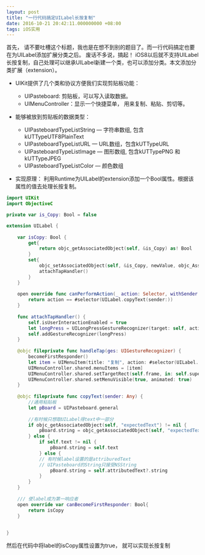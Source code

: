 ```yaml
---
layout: post
title: "一行代码搞定UILabel长按复制"
date: 2016-10-21 20:42:11.000000000 +08:00
tags: iOS实用
---
```


首先， 请不要吐槽这个标题，我也是在想不到别的题目了。而一行代码搞定也要在为UILabel添加扩展分类之后。 废话不多说，搞起！
iOS8以后就不支持UILabel长按复制，自己处理可以继承UILabel新建一个类，也可以添加分类。本文添加分类扩展（extension）。

- UIKit提供了几个类和协议方便我们实现剪贴板功能：
	- UIPasteboard: 剪贴板，可以写入读取数据。
	- UIMenuController：显示一个快捷菜单， 用来复制、粘贴、剪切等。
	
- 能够被放到剪贴板的数据类型：
	- UIPasteboardTypeListString —   字符串数组, 包含kUTTypeUTF8PlainText
	- UIPasteboardTypeListURL —   URL数组，包含kUTTypeURL
	- UIPasteboardTypeListImage —   图形数组, 包含kUTTypePNG 和kUTTypeJPEG
	- UIPasteboardTypeListColor —   颜色数组

- 实现原理：
	利用Runtime为UILabel的extension添加一个Bool属性。根据该属性的值去处理长按复制。

```swift
import UIKit
import ObjectiveC

private var is_Copy: Bool = false

extension UILabel {
    
    var isCopy: Bool {
        get{
            return objc_getAssociatedObject(self, &is_Copy) as! Bool
        }
        set{
            objc_setAssociatedObject(self, &is_Copy, newValue, objc_AssociationPolicy.OBJC_ASSOCIATION_RETAIN)
            attachTapHandler()
        }
    }
    
    open override func canPerformAction(_ action: Selector, withSender sender: Any?) -> Bool {
        return action == #selector(UILabel.copyText(sender:))
    }
    
    func attachTapHandler() {
        self.isUserInteractionEnabled = true
        let longPress = UILongPressGestureRecognizer(target: self, action: #selector(UILabel.handleTap(ges:)))
        self.addGestureRecognizer(longPress)
    }
    
    @objc fileprivate func handleTap(ges: UIGestureRecognizer) {
        becomeFirstResponder()
        let item = UIMenuItem(title: "复制", action: #selector(UILabel.copyText(sender:)))
        UIMenuController.shared.menuItems = [item]
        UIMenuController.shared.setTargetRect(self.frame, in: self.superview!)
        UIMenuController.shared.setMenuVisible(true, animated: true)
    }
    
    @objc fileprivate func copyText(sender: Any) {
        //通用粘贴板
        let pBoard = UIPasteboard.general
        
        //有时候只想取UILabel得text中一部分
        if objc_getAssociatedObject(self, "expectedText") != nil {
            pBoard.string = objc_getAssociatedObject(self, "expectedText") as! String?
        } else {
            if self.text != nil {
                pBoard.string = self.text
            } else {
            // 有时候label设置的是attriburedText
            // UIPasteboard的String只接受NSString
                pBoard.string = self.attributedText?.string
            }
        }
    }
    
    /// 使label成为第一响应者
    open override var canBecomeFirstResponder: Bool{
        return isCopy
    }
    
    
}
```

然后在代码中将label的isCopy属性设置为true， 就可以实现长按复制


